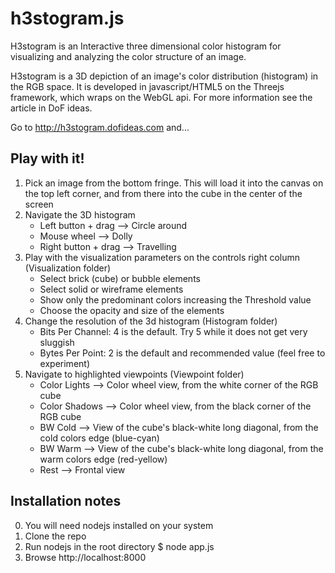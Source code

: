 h3stogram.js
============
H3stogram is an Interactive three dimensional color histogram for visualizing and analyzing the color structure of an image.

H3stogram is a 3D depiction of an image's color distribution (histogram) in the RGB space. It is developed in javascript/HTML5 on the Threejs framework, which wraps on the WebGL api. For more information see the article in DoF ideas.

Go to http://h3stogram.dofideas.com and...

Play with it!
------------

1. Pick an image from the bottom fringe. This will load it into the canvas on the top left corner, and from there into the cube in the center of the screen
2. Navigate the 3D histogram
    * Left button + drag --> Circle around
    * Mouse wheel --> Dolly
    * Right button + drag --> Travelling
3. Play with the visualization parameters on the controls right column (Visualization folder)
    * Select brick (cube) or bubble elements
    * Select solid or wireframe elements
    * Show only the predominant colors increasing the Threshold value
    * Choose the opacity and size of the elements
4. Change the resolution of the 3d histogram (Histogram folder)
    * Bits Per Channel: 4 is the default. Try 5 while it does not get very sluggish
    * Bytes Per Point: 2 is the default and recommended value (feel free to experiment)
5. Navigate to highlighted viewpoints (Viewpoint folder)
    * Color Lights --> Color wheel view, from the white corner of the RGB cube
    * Color Shadows --> Color wheel view, from the black corner of the RGB cube
    * BW Cold --> View of the cube's black-white long diagonal, from the cold colors edge (blue-cyan)
    * BW Warm --> View of the cube's black-white long diagonal, from the warm colors edge (red-yellow)
    * Rest --> Frontal view

Installation notes
------------------
0. You will need nodejs installed on your system
1. Clone the repo
2. Run nodejs in the root directory 
    $ node app.js
3. Browse http://localhost:8000
